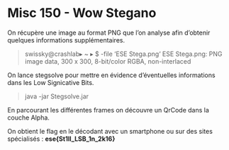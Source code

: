 # Misc 150 - Wow Stegano

On récupère une image au format PNG que l’on analyse afin d’obtenir quelques informations
supplémentaires.

> swissky@crashlab▸ ~ ▸ $ -file ‘ESE Stega.png‘
ESE Stega.png: PNG image data, 300 x 300, 8-bit/color RGBA, non-interlaced

On lance stegsolve pour mettre en évidence d’éventuelles informations dans les Low Signicative Bits.

>java -jar Stegsolve.jar

En parcourant les différentes frames on découvre un QrCode dans la couche Alpha.

On obtient le flag en le décodant avec un smartphone ou sur des sites spécialisés :
**ese{St1ll_LSB_1n_2k16}**